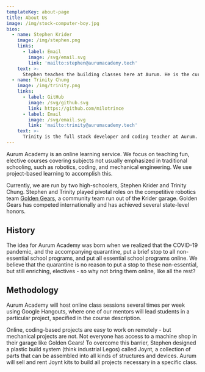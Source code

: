 ```yaml
---
templateKey: about-page
title: About Us
image: /img/stock-computer-boy.jpg
bios:
  - name: Stephen Krider
    image: /img/stephen.png
    links:
      - label: Email 
        image: /svg/email.svg
        link: 'mailto:stephen@aurumacademy.tech'
    text: >-
      Stephen teaches the building classes here at Aurum. He is the current captain and lead engineer of Golden Gears. His favorite thing to do is designing and building things, as well as teaching others. He will be attending the University of California - Berkeley this fall to study Mechanical Engineering and Business Administration.
  - name: Trinity Chung
    image: /img/trinity.png
    links:
      - label: GitHub
        image: /svg/github.svg
        link: https://github.com/milotrince
      - label: Email 
        image: /svg/email.svg
        link: 'mailto:trinity@aurumacademy.tech'
    text: >-
      Trinity is the full stack developer and coding teacher at Aurum. She loves coding cool things (like this site!), making music, and playing with kids. Her dream job is one where she can make money by sitting at a computer all day talking with smart people. Wait, she already does that.
---
```


Aurum Academy is an online learning service. We focus on teaching fun, elective courses covering subjects not usually emphasized in traditional schooling, such as robotics, coding, and mechanical engineering. We use project-based learning to accomplish this.

Currently, we are run by two high-schoolers, Stephen Krider and Trinity Chung. Stephen and Trinity played pivotal roles on the competitive robotics team [Golden Gears](https://goldengears.gq), a community team run out of the Krider garage. Golden Gears has competed internationally and has achieved several state-level honors.

## History

The idea for Aurum Academy was born when we realized that the COVID-19 pandemic, and the accompanying quarantine, put a brief stop to all non-essential school programs, and put all essential school programs online. We believe that the quarantine is no reason to put a stop to these non-essential, but still enriching, electives - so why not bring them online, like all the rest?

## Methodology

Aurum Academy will host online class sessions several times per week using Google Hangouts, where one of our mentors will lead students in a particular project, specified in the course description. 

Online, coding-based projects are easy to work on remotely - but mechanical projects are not. Not everyone has access to a machine shop in their garage like Golden Gears! To overcome this barrier, Stephen designed a plastic build system (think industrial Legos) called Joynt, a collection of parts that can be assembled into all kinds of structures and devices. Aurum will sell and rent Joynt kits to build all projects necessary in a specific class.
